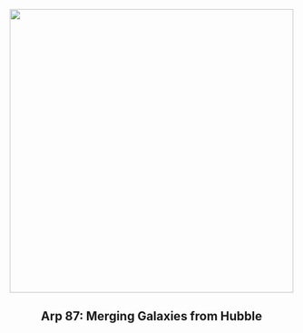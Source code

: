 
<p align="center"><img src="https://apod.nasa.gov/apod/image/2310/Arp87_HubblePathak_1080.jpg" width="500" height="500"></p>
<h2 align="center"> Arp 87: Merging Galaxies from Hubble </h2>
